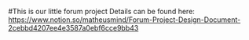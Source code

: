 #This is our little forum project
Details can be found here:
https://www.notion.so/matheusmind/Forum-Project-Design-Document-2cebbd4207ee4e3587a0ebf6cce9bb43